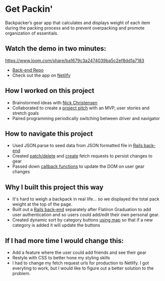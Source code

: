 # Get Packin'
Backpacker’s gear app that calculates and displays  weight of each item during the packing process and to prevent overpacking and promote organization of essentials.

## Watch the demo in two minutes:
https://www.loom.com/share/ba1679c3a2474039ba5c2ef8dd1a7183

- [Back-end Repo](https://github.com/davidrobertregan/get-packin-api)
- Check out the app on [Netlify](https://get-packin.netlify.app/)

## How I worked on this project
- Brainstormed ideas with [Nick Christensen](https://github.com/nickachristensen)
- Collaborated to create a [project pitch](https://docs.google.com/document/d/1T0DlTqXA3o3Mdvr1SAlwWu4Nb-EzY7bMlrgBX3IOZ1I/edit?usp=sharing) with an MVP, user stories and stretch goals
- Paired programming periodically switching between driver and navigator

## How to navigate this project
- Used JSON.parse to seed data from JSON formatted file in [Rails back-end](https://github.com/davidrobertregan/get-packin-api)
- Created [patch/delete](/my-app/src/GearCard.js) and [create](/my-app/src/AddGearForm.js) fetch requests to persist changes to gear
- Passed down [callback functions](/my-app/src/GearContainer.js) to update the DOM on user gear changes

## Why I built this project this way
- It's hard to weigh a backpack in real life... so we displayed the total pack weight at the top of the page.
- Built out a [Rails back-end](https://github.com/davidrobertregan/get-packin-api) separately after Flatiron Graduation to add user authentication and so users could add/edit their own personal gear.
- Created dynamic sort by category buttons [using map](/my-app/src/SortGear.js) so that if a new category is added it will update the buttons

## If I had more time I would change this: 
- Add a feature where the user could add friends and see their gear
- Restyle with CSS to better hone my styling skills
- I had to change my fetch request urls for production to Netlify. I got everyting to work, but I would like to figure out a better solution to the problem.